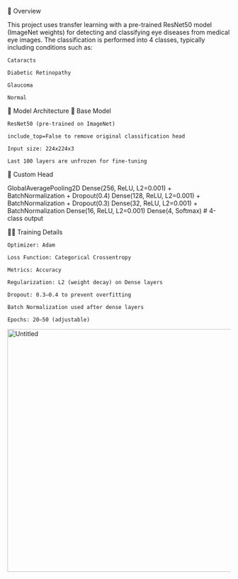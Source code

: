 🧠 Overview

This project uses transfer learning with a pre-trained ResNet50 model (ImageNet weights) for detecting and classifying eye diseases from medical eye images. The classification is performed into 4 classes, typically including conditions such as:

    Cataracts

    Diabetic Retinopathy

    Glaucoma

    Normal

🧬 Model Architecture
🔧 Base Model

    ResNet50 (pre-trained on ImageNet)

    include_top=False to remove original classification head

    Input size: 224x224x3

    Last 100 layers are unfrozen for fine-tuning

🧱 Custom Head

GlobalAveragePooling2D
Dense(256, ReLU, L2=0.001) + BatchNormalization + Dropout(0.4)
Dense(128, ReLU, L2=0.001) + BatchNormalization + Dropout(0.3)
Dense(32, ReLU, L2=0.001) + BatchNormalization
Dense(16, ReLU, L2=0.001)
Dense(4, Softmax)  # 4-class output

🏋️‍♂️ Training Details

    Optimizer: Adam

    Loss Function: Categorical Crossentropy

    Metrics: Accuracy

    Regularization: L2 (weight decay) on Dense layers

    Dropout: 0.3–0.4 to prevent overfitting

    Batch Normalization used after dense layers

    Epochs: 20–50 (adjustable)

<img width="649" height="547" alt="Untitled" src="https://github.com/user-attachments/assets/029824dc-40ea-47e4-9d56-09b5d55b6c66" />
